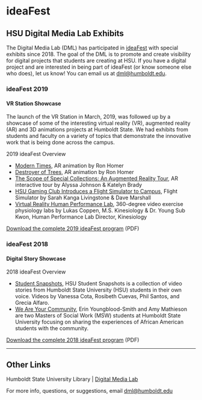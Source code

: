 # ideaFest

## HSU Digital Media Lab Exhibits
The Digital Media Lab (DML) has participated in [ideaFest](https://www2.humboldt.edu/ideafest/) with special exhibits since 2018. The goal of the DML is to promote and create visibility for digital projects that students are creating at HSU. If you have a digital project and are interested in being part of ideaFest (or know someone else who does), let us know! You can email us at dml@humboldt.edu. 

### ideaFest 2019

#### VR Station Showcase 
The launch of the VR Station in March, 2019, was followed up by a showcase of some of the interesting virtual reality (VR), augmented reality (AR) and 3D animations projects at Humboldt State. We had exhibits from students and faculty on a variety of topics that demonstrate the innovative work that is being done across the campus. 

2019 ideaFest Overview
+ [Modern Times](https://hsudml.github.io/ideafest2019/#section0), AR animation by Ron Homer
+ [Destroyer of Trees](https://hsudml.github.io/ideafest2019/#section1), AR animation by Ron Homer
+ [The Scope of Special Collections: An Augmented Reality Tour](https://hsudml.github.io/ideafest2019/#section2), AR interactive tour by Alyssa Johnson & Katelyn Brady
+ [HSU Gaming Club Introduces a Flight Simulator to Campus](https://hsudml.github.io/ideafest2019/#section3), Flight Simulator by Sarah Kanga Livingstone & Dave Marshall
+ [Virtual Reality Human Performance Lab](https://hsudml.github.io/ideafest2019/#section4), 360-degree video exercise physiology labs by Lukas Coppen, M.S. Kinesiology & Dr. Young Sub Kwon, Human Performance Lab Director, Kinesiology

[Download the complete 2019 ideaFest program](https://www2.humboldt.edu/ideafest/sites/default/files/13448_ideaFest_2019_program_04102019_HBD.pdf) (PDF)


### ideaFest 2018

#### Digital Story Showcase

2018 ideaFest Overview
+ [Student Snapshots](https://hsudml.github.io/ideafest2018/#section0), HSU Student Snapshots is a collection of video stories from Humboldt State University (HSU) students in their own voice. Videos by Vanessa Cota, Rosibeth Cuevas, Phil Santos, and Grecia Alfaro. 
+ [We Are Your Community](https://hsudml.github.io/ideafest2018/#section1), Erin Youngblood-Smith and Amy Mathieson are two Masters of Social Work (MSW) students at Humboldt State University focusing on sharing the experiences of African American students with the community. 

[Download the complete 2018 ideaFest program](https://www2.humboldt.edu/ideafest/sites/default/files/ideaFest2018_program.pdf) (PDF)

---
## Other Links
Humboldt State University Library | [Digital Media Lab](http://libguides.humboldt.edu/dml)

For more info, questions, or suggestions, email dml@humboldt.edu

